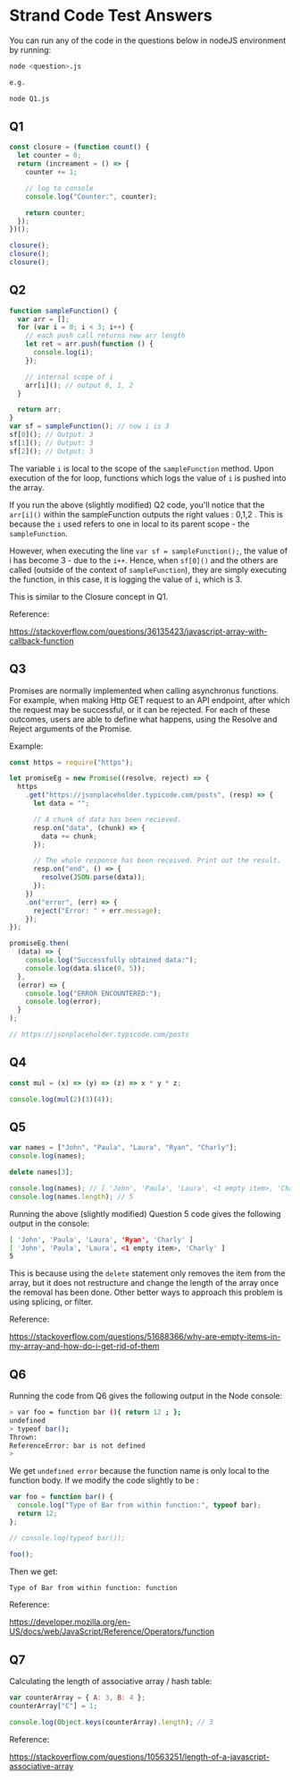 # Strand Code Test Answers

You can run any of the code in the questions below in nodeJS environment by running:

```bash
node <question>.js

e.g.

node Q1.js
```

## Q1

```javascript
const closure = (function count() {
  let counter = 0;
  return (increament = () => {
    counter += 1;

    // log to console
    console.log("Counter:", counter);

    return counter;
  });
})();

closure();
closure();
closure();
```

## Q2

```javascript
function sampleFunction() {
  var arr = [];
  for (var i = 0; i < 3; i++) {
    // each push call returns new arr length
    let ret = arr.push(function () {
      console.log(i);
    });

    // internal scope of i
    arr[i](); // output 0, 1, 2
  }

  return arr;
}
var sf = sampleFunction(); // now i is 3
sf[0](); // Output: 3
sf[1](); // Output: 3
sf[2](); // Output: 3
```

The variable `i` is local to the scope of the `sampleFunction` method. Upon execution of the for loop, functions which logs the value of `i` is pushed into the array.

If you run the above (slightly modified) Q2 code, you'll notice that the `arr[i]()` within the sampleFunction outputs the right values : 0,1,2 . This is because the `i` used refers to one in local to its parent scope - the `sampleFunction`.

However, when executing the line `var sf = sampleFunction();`, the value of i has become 3 - due to the `i++`. Hence, when `sf[0]()` and the others are called (outside of the context of `sampleFunction`), they are simply executing the function, in this case, it is logging the value of `i`, which is 3.

This is similar to the Closure concept in Q1.

Reference:

https://stackoverflow.com/questions/36135423/javascript-array-with-callback-function

## Q3

Promises are normally implemented when calling asynchronus functions. For example, when making Http GET request to an API endpoint, after which the request may be successful, or it can be rejected. For each of these outcomes, users are able to define what happens, using the Resolve and Reject arguments of the Promise.

Example:

```javascript
const https = require("https");

let promiseEg = new Promise((resolve, reject) => {
  https
    .get("https://jsonplaceholder.typicode.com/posts", (resp) => {
      let data = "";

      // A chunk of data has been recieved.
      resp.on("data", (chunk) => {
        data += chunk;
      });

      // The whole response has been received. Print out the result.
      resp.on("end", () => {
        resolve(JSON.parse(data));
      });
    })
    .on("error", (err) => {
      reject("Error: " + err.message);
    });
});

promiseEg.then(
  (data) => {
    console.log("Successfully obtained data:");
    console.log(data.slice(0, 5));
  },
  (error) => {
    console.log("ERROR ENCOUNTERED:");
    console.log(error);
  }
);

// https://jsonplaceholder.typicode.com/posts
```

## Q4

```javascript
const mul = (x) => (y) => (z) => x * y * z;

console.log(mul(2)(3)(4));
```

## Q5

```javascript
var names = ["John", "Paula", "Laura", "Ryan", "Charly"];
console.log(names);

delete names[3];

console.log(names); // [ 'John', 'Paula', 'Laura', <1 empty item>, 'Charly' ]
console.log(names.length); // 5
```

Running the above (slightly modified) Question 5 code gives the following output in the console:

```bash
[ 'John', 'Paula', 'Laura', 'Ryan', 'Charly' ]
[ 'John', 'Paula', 'Laura', <1 empty item>, 'Charly' ]
5
```

This is because using the `delete` statement only removes the item from the array, but it does not restructure and change the length of the array once the removal has been done. Other better ways to approach this problem is using splicing, or filter.

Reference:

https://stackoverflow.com/questions/51688366/why-are-empty-items-in-my-array-and-how-do-i-get-rid-of-them

## Q6

Running the code from Q6 gives the following output in the Node console:

```bash
> var foo = function bar (){ return 12 ; };
undefined
> typeof bar();
Thrown:
ReferenceError: bar is not defined
>
```

We get `undefined error` because the function name is only local to the function body. If we modify the code slightly to be :

```javascript
var foo = function bar() {
  console.log("Type of Bar from within function:", typeof bar);
  return 12;
};

// console.log(typeof bar());

foo();
```

Then we get:

```bash
Type of Bar from within function: function
```

Reference:

https://developer.mozilla.org/en-US/docs/web/JavaScript/Reference/Operators/function

## Q7

Calculating the length of associative array / hash table:

```javascript
var counterArray = { A: 3, B: 4 };
counterArray["C"] = 1;

console.log(Object.keys(counterArray).length); // 3
```

Reference:

https://stackoverflow.com/questions/10563251/length-of-a-javascript-associative-array
